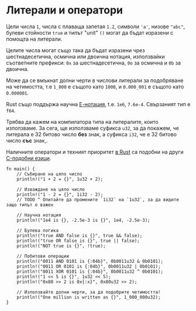 # Литерали и оператори

Цели числа `1`, числа с плаваща запетая `1.2`, символи `'a'`, низове `"abc"`, булеви стойности `true` и типът "unit" `()` могат да бъдат изразени с помощта на литерали.

Целите числа могат също така да бъдат изразени чрез шестнадесетична, осмична или двоична нотация, използвайки съответните префикси: `0x` за шестнадесетична, `0o` за осмична и `0b` за двоична.

Може да се вмъкнат долни черти в числови литерали за подобряване на четимостта, т.е
`1_000` е същото като `1000`, и `0.000_001` е същото като `0.000001`.

Rust също поддържа научна [Е-нотация][enote], t.e. `1e6`, `7.6e-4`.
Свързаният тип е `f64`.

Трябва да кажем на компилатора типа на литералите, които използваме. За сега,
ще използваме суфикса `u32`, за да покажем, че литерала е 32 битово число **без** знак,
а суфикса `i32`, че е 32 битово число **със** знак,.

Наличните оператори и техният приоритет [в Rust][rust op-prec] са подобни
на други [C-подобни езици][op-prec].

```rust,editable
fn main() {
    // Събиране на цяло число
    println!("1 + 2 = {}", 1u32 + 2);

    // Изваждане на цяло число
    println!("1 - 2 = {}", 1i32 - 2);
    // TODO ^ Опитайте да промените `1i32` на `1u32`, за да видите защо типът е важен

    // Научна нотация
    println!("1e4 is {}, -2.5e-3 is {}", 1e4, -2.5e-3);

    // Булева логика
    println!("true AND false is {}", true && false);
    println!("true OR false is {}", true || false);
    println!("NOT true is {}", !true);

    // Побитови операции
    println!("0011 AND 0101 is {:04b}", 0b0011u32 & 0b0101);
    println!("0011 OR 0101 is {:04b}", 0b0011u32 | 0b0101);
    println!("0011 XOR 0101 is {:04b}", 0b0011u32 ^ 0b0101);
    println!("1 << 5 is {}", 1u32 << 5);
    println!("0x80 >> 2 is 0x{:x}", 0x80u32 >> 2);

    // Използвайте долни черти, за да подобрите четимостта!
    println!("One million is written as {}", 1_000_000u32);
}
```

[enote]: https://en.wikipedia.org/wiki/Scientific_notation#E_notation
[rust op-prec]: https://doc.rust-lang.org/reference/expressions.html#expression-precedence
[op-prec]: https://en.wikipedia.org/wiki/Operator_precedence#Programming_languages
